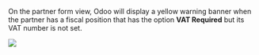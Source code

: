 On the partner form view, Odoo will display a yellow warning banner when
the partner has a fiscal position that has the option **VAT Required**
but its VAT number is not set.

![](static/description/warning_banner_vat_required.png)

